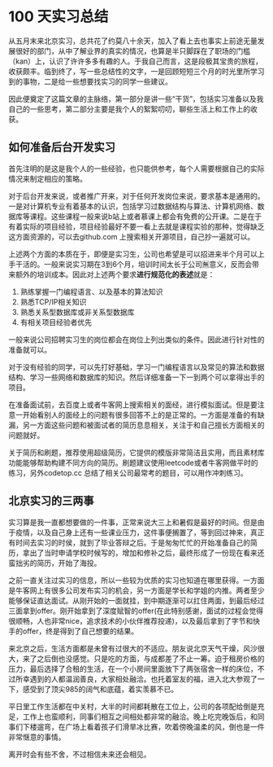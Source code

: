 # 100 天实习总结

从五月末来北京实习，总共花了约莫八十余天，加入了看上去也事实上前途无量发展很好的部门，从中了解业界的真实的情况，也算是半只脚踩在了职场的门槛（kan）上，认识了许许多多有趣的人。于我自己而言，这是段极其宝贵的旅程，收获颇丰。临到终了，写一些总结性的文字，一是回顾短短三个月的时光里所学习到的事物，二是给一些想要找实习的同学一些建议。

因此便奠定了这篇文章的主脉络，第一部分是讲一些“干货”，包括实习准备以及我自己的一些思考，第二部分主要是我个人的絮絮叨叨，聊些生活上和工作上的收获。

## 如何准备后台开发实习

首先注明的是这是我个人的一些经验，也只能供参考，每个人需要根据自己的实际情况来制定相应的策略。

对于后台开发来说，或者推广开来，对于任何开发岗位来说，要求基本是通用的。一是对计算机专业有着基本的认识，包括学习过数据结构与算法、计算机网络、数据库等课程。这些课程一般来说b站上或者慕课上都会有免费的公开课。二是在于有着实际的项目经验，项目经验最好不要一看上去就是课程实验的那种，觉得缺乏这方面资源的，可以去github.com 上搜索相关开源项目，自己抄一遍就可以。

上述两个方面的本质在于，即便是实习生，公司也希望是可以招进来半个月可以上手干活的。一般来说实习期在3到6个月，培训时间太长于公司🈚️意义，反而会带来额外的培训成本。因此对上述两个要求**进行规范化的表述**就是：

1. 熟练掌握一门编程语言、以及基本的算法知识
2. 熟悉TCP/IP相关知识
3. 熟悉关系型数据库或非关系型数据库
4. 有相关项目经验者优先

一般来说公司招聘实习生的岗位都会在岗位上列出类似的条件。因此进行针对性的准备就可以。

对于没有经验的同学，可以先打好基础，学习一门编程语言以及常见的算法和数据结构、学习一些网络和数据库的知识。然后详细准备一下一到两个可以拿得出手的项目。

在准备面试前，去百度上或者牛客网上搜索相关的面经，进行模拟面试。但是要注意一开始看别人的面经上的问题有很多回答不上的是正常的。一方面是准备的有缺漏，另一方面这些问题和被面试者的简历息息相关，关注于和自己擅长方面相关的问题就好。

关于简历和刷题，推荐使用超级简历，它提供的模版非常简洁且实用，而且素材库功能能够帮助构建不同方向的简历。刷题建议使用leetcode或者牛客网做平时的练习，另外codetop.cc 总结了相关公司最常考的题目，可以用作冲刺练习。

## 北京实习的三两事

实习算是我一直都想要做的一件事，正常来说大三上和暑假是最好的时间。但是由于疫情，以及自己身上还有一些课业压力，这件事便搁置了，等到回过神来，真正有时间去实习的时侯，就到了毕业答辩之后。于是匆匆忙忙的开始准备自己的简历，拿出了当时申请学校时候写的，增加和修补之后，最终形成了一份现在看来还蛮拙劣的简历，开始了海投。

之前一直关注过实习的信息，所以一些较为优质的实习也知道在哪里获得。一方面是牛客网上有很多公司发布实习的机会，另一方面是学长和学姐的内推。两者至少能够保证直达面试。从刚开始的一面就挂，到中期逐渐可以扛住两面，到最后经过三面拿到offer。刚开始拿到了深度赋智的offer(在此特别感谢，面试的过程会觉得很顺畅，人也非常nice，追求技术的小伙伴推荐投递)，以及最后拿到了字节和快手的offer，终是得到了自己想要的结果。

来北京之后，生活方面都是未曾有过很大的不适应。朋友说北京天气干燥，风沙很大，来了之后倒也没感觉。只是吃的方面，与成都差了不止一筹。迫于租房价格的压力，最后选择了合租的生活，在一个小房间里面放下了两张宿舍一样的床位，不过所幸遇到的人都温润善良，大家相处融洽。也托着室友的福，进入北大参观了一下，感受到了顶尖985的阔气和底蕴，着实羡慕不已。

平日里工作生活都在中关村，大半的时间都耗散在工位上，公司的各项配给倒是充足，工作上也蛮顺利，同事们相互之间相处都非常的融洽。晚上吃完晚饭后，和同事们下楼遛弯，在广场上看着孩子们滑旱冰比赛，吹着傍晚温柔的风，倒也是一件非常惬意的事情。

离开时会有些不舍，不过相信未来还会相见。
